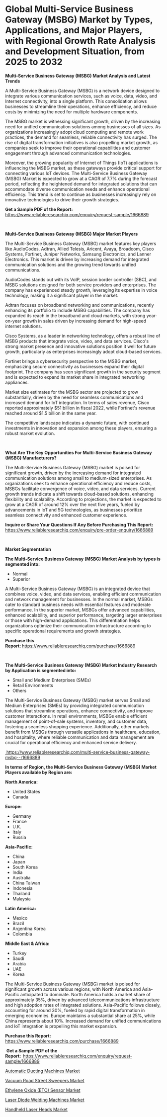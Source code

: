 <p><h1>Global Multi-Service Business Gateway (MSBG) Market by Types, Applications, and Major Players, with Regional Growth Rate Analysis and Development Situation, from 2025 to 2032</h1></p><p><strong>Multi-Service Business Gateway (MSBG) Market Analysis and Latest Trends</strong></p>
<p><p>A Multi-Service Business Gateway (MSBG) is a network device designed to integrate various communication services, such as voice, data, video, and Internet connectivity, into a single platform. This consolidation allows businesses to streamline their operations, enhance efficiency, and reduce costs by minimizing the need for multiple hardware components.</p><p>The MSBG market is witnessing significant growth, driven by the increasing need for unified communication solutions among businesses of all sizes. As organizations increasingly adopt cloud computing and remote work practices, the demand for seamless, reliable connectivity has surged. The rise of digital transformation initiatives is also propelling market growth, as companies seek to improve their operational capabilities and customer engagement through advanced communication technologies.</p><p>Moreover, the growing popularity of Internet of Things (IoT) applications is influencing the MSBG market, as these gateways provide critical support for connecting various IoT devices. The Multi-Service Business Gateway (MSBG) Market is expected to grow at a CAGR of 7.7% during the forecast period, reflecting the heightened demand for integrated solutions that can accommodate diverse communication needs and enhance operational efficiency. This trend is set to continue as businesses increasingly rely on innovative technologies to drive their growth strategies.</p></p>
<p><strong>Get a Sample PDF of the Report:&nbsp;</strong> <a href="https://www.reliableresearchiq.com/enquiry/request-sample/1666889?utm_campaign=114&utm_medium=2&utm_source=Github&utm_content=ia&utm_term=11042025&utm_id=multi-service-business-gateway-msbg">https://www.reliableresearchiq.com/enquiry/request-sample/1666889</a></p>
<p>&nbsp;</p>
<p><strong>Multi-Service Business Gateway (MSBG) Major Market Players</strong></p>
<p><p>The Multi-Service Business Gateway (MSBG) market features key players like AudioCodes, Adtran, Allied Telesis, Aricent, Avaya, Broadcom, Cisco Systems, Fortinet, Juniper Networks, Samsung Electronics, and Lanner Electronics. This market is driven by increasing demand for integrated communication solutions and the growing trend towards unified communications.</p><p>AudioCodes stands out with its VoIP, session border controller (SBC), and MSBG solutions designed for both service providers and enterprises. The company has experienced steady growth, leveraging its expertise in voice technology, making it a significant player in the market.</p><p>Adtran focuses on broadband networking and communications, recently enhancing its portfolio to include MSBG capabilities. The company has expanded its reach in the broadband and cloud markets, with strong year-on-year growth in sales driven by increasing demand for high-speed internet solutions.</p><p>Cisco Systems, as a leader in networking technology, offers a robust line of MSBG products that integrate voice, video, and data services. Cisco's strong market presence and innovative solutions position it well for future growth, particularly as enterprises increasingly adopt cloud-based services.</p><p>Fortinet brings a cybersecurity perspective to the MSBG market, emphasizing secure connectivity as businesses expand their digital footprint. The company has seen significant growth in the security segment and is expected to expand its market share in integrated networking appliances.</p><p>Market size estimates for the MSBG sector are projected to grow substantially, driven by the need for seamless communications and increased demand for IoT integration. In terms of sales revenue, Cisco reported approximately $51 billion in fiscal 2022, while Fortinet's revenue reached around $1.5 billion in the same year.</p><p>The competitive landscape indicates a dynamic future, with continued investments in innovation and expansion among these players, ensuring a robust market evolution.</p></p>
<p>&nbsp;</p>
<p><strong>What Are The Key Opportunities For Multi-Service Business Gateway (MSBG) Manufacturers?</strong></p>
<p><p>The Multi-Service Business Gateway (MSBG) market is poised for significant growth, driven by the increasing demand for integrated communication solutions among small to medium-sized enterprises. As organizations seek to enhance operational efficiency and reduce costs, MSBGs facilitate convergence of voice, video, and data services. Current growth trends indicate a shift towards cloud-based solutions, enhancing flexibility and scalability. According to projections, the market is expected to grow at a CAGR of around 12% over the next five years, fueled by advancements in IoT and 5G technologies, as businesses prioritize seamless connectivity and enhanced customer experience.</p></p>
<p><strong>Inquire or Share Your Questions If Any Before Purchasing This Report:</strong> <a href="https://www.reliableresearchiq.com/enquiry/pre-order-enquiry/1666889?utm_campaign=114&utm_medium=2&utm_source=Github&utm_content=ia&utm_term=11042025&utm_id=multi-service-business-gateway-msbg">https://www.reliableresearchiq.com/enquiry/pre-order-enquiry/1666889</a></p>
<p>&nbsp;</p>
<p><strong>Market Segmentation</strong></p>
<p><strong>The Multi-Service Business Gateway (MSBG) Market Analysis by types is segmented into:</strong></p>
<p><ul><li>Normal</li><li>Superior</li></ul></p>
<p><p>A Multi-Service Business Gateway (MSBG) is an integrated device that combines voice, video, and data services, enabling efficient communication and network management for businesses. In the normal market, MSBGs cater to standard business needs with essential features and moderate performance. In the superior market, MSBGs offer advanced capabilities, enhanced scalability, and superior performance, targeting larger enterprises or those with high-demand applications. This differentiation helps organizations optimize their communication infrastructure according to specific operational requirements and growth strategies.</p></p>
<p><strong>Purchase this Report:&nbsp;</strong><a href="https://www.reliableresearchiq.com/purchase/1666889?utm_campaign=114&utm_medium=2&utm_source=Github&utm_content=ia&utm_term=11042025&utm_id=multi-service-business-gateway-msbg">https://www.reliableresearchiq.com/purchase/1666889</a></p>
<p>&nbsp;</p>
<p><strong>The Multi-Service Business Gateway (MSBG) Market Industry Research by Application is segmented into:</strong></p>
<p><ul><li>Small and Medium Enterprises (SMEs)</li><li>Retail Environments</li><li>Others</li></ul></p>
<p><p>The Multi-Service Business Gateway (MSBG) market serves Small and Medium Enterprises (SMEs) by providing integrated communication solutions that streamline operations, enhance connectivity, and improve customer interactions. In retail environments, MSBGs enable efficient management of point-of-sale systems, inventory, and customer data, fostering a seamless shopping experience. Additionally, other markets benefit from MSBGs through versatile applications in healthcare, education, and hospitality, where reliable communication and data management are crucial for operational efficiency and enhanced service delivery.</p></p>
<p><a href="https://www.reliableresearchiq.com/multi-service-business-gateway-msbg--r1666889?utm_campaign=114&utm_medium=2&utm_source=Github&utm_content=ia&utm_term=11042025&utm_id=multi-service-business-gateway-msbg">&nbsp;https://www.reliableresearchiq.com/multi-service-business-gateway-msbg--r1666889</a></p>
<p><strong>In terms of Region, the Multi-Service Business Gateway (MSBG) Market Players available by Region are:</strong></p>
<p>
    <p> <strong> North America: </strong>
        <ul>
            <li>United States</li>
            <li>Canada</li>
        </ul>
        </p> 
    <p> <strong> Europe: </strong>
        <ul>
            <li>Germany</li>
            <li>France</li>
            <li>U.K.</li>
            <li>Italy</li>
            <li>Russia</li>
        </ul>
        </p> 
    <p> <strong> Asia-Pacific: </strong>
        <ul>
            <li>China</li>
            <li>Japan</li>
            <li>South Korea</li>
            <li>India</li>
            <li>Australia</li>
            <li>China Taiwan</li>
            <li>Indonesia</li>
            <li>Thailand</li>
            <li>Malaysia</li>
        </ul>
        </p> 
    <p> <strong> Latin America: </strong>
        <ul>
            <li>Mexico</li>
            <li>Brazil</li>
            <li>Argentina Korea</li>
            <li>Colombia</li>
        </ul>
        </p> 
    <p> <strong> Middle East & Africa: </strong>
        <ul>
            <li>Turkey</li>
            <li>Saudi</li>
            <li>Arabia</li>
            <li>UAE</li>
            <li>Korea</li>
        </ul>
    </p>
    </p>
<p><p>The Multi-Service Business Gateway (MSBG) market is poised for significant growth across various regions, with North America and Asia-Pacific anticipated to dominate. North America holds a market share of approximately 35%, driven by advanced telecommunications infrastructure and high adoption rates of integrated solutions. Asia-Pacific follows closely, accounting for around 30%, fueled by rapid digital transformation in emerging economies. Europe maintains a substantial share at 25%, while China represents about 10%. Increased demand for unified communications and IoT integration is propelling this market expansion.</p></p>
<p><strong>Purchase this Report: </strong><a href="https://www.reliableresearchiq.com/purchase/1666889?utm_campaign=114&utm_medium=2&utm_source=Github&utm_content=ia&utm_term=11042025&utm_id=multi-service-business-gateway-msbg">https://www.reliableresearchiq.com/purchase/1666889</a></p>
<p>&nbsp;<strong>Get a Sample PDF of the Report:&nbsp;&nbsp;</strong><a href="https://www.reliableresearchiq.com/enquiry/request-sample/1666889?utm_campaign=114&utm_medium=2&utm_source=Github&utm_content=ia&utm_term=11042025&utm_id=multi-service-business-gateway-msbg">https://www.reliableresearchiq.com/enquiry/request-sample/1666889</a></p>
<p><strong></strong></p>
<p><p><a href="https://github.com/paullsiskec4/Market-Research-Report-List-1/blob/main/automatic-ducting-machines-market.md?utm_campaign=114&utm_medium=2&utm_source=Github&utm_content=ia&utm_term=11042025&utm_id=multi-service-business-gateway-msbg">Automatic Ducting Machines Market</a></p><p><a href="https://github.com/burnicndole/Market-Research-Report-List-1/blob/main/vacuum-road-street-sweepers-market.md?utm_campaign=114&utm_medium=2&utm_source=Github&utm_content=ia&utm_term=11042025&utm_id=multi-service-business-gateway-msbg">Vacuum Road Street Sweepers Market</a></p><p><a href="https://github.com/altafvaraswj/Market-Research-Report-List-1/blob/main/ethylene-oxide-eto-sensor-market.md?utm_campaign=114&utm_medium=2&utm_source=Github&utm_content=ia&utm_term=11042025&utm_id=multi-service-business-gateway-msbg">Ethylene Oxide (ETO) Sensor Market</a></p><p><a href="https://github.com/rutupueyed/Market-Research-Report-List-1/blob/main/laser-diode-welding-machines-market.md?utm_campaign=114&utm_medium=2&utm_source=Github&utm_content=ia&utm_term=11042025&utm_id=multi-service-business-gateway-msbg">Laser Diode Welding Machines Market</a></p><p><a href="https://github.com/hurstsaqibyl/Market-Research-Report-List-1/blob/main/handheld-laser-heads-market.md?utm_campaign=114&utm_medium=2&utm_source=Github&utm_content=ia&utm_term=11042025&utm_id=multi-service-business-gateway-msbg">Handheld Laser Heads Market</a></p></p>